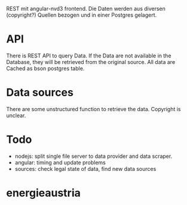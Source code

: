 REST mit angular-nvd3 frontend. 
Die Daten werden aus diversen (copyright?) Quellen bezogen und in einer Postgres gelagert. 

# API
There is REST API to query Data.
If the Data are not available in the Database, they will be retrieved from the original source.
All data are Cached as bson postgres table.


# Data sources
There are some unstructured function to retrieve the data. Copyright is unclear.

# Todo
* nodejs: split single file server to data provider and data scraper.
* angular: timing and update problems
* sources: check legal state of data, find new data sources

# energieaustria
